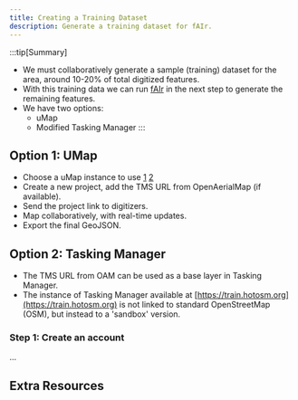 ```yaml
---
title: Creating a Training Dataset
description: Generate a training dataset for fAIr.
---
```


:::tip[Summary]
- We must collaboratively generate a sample (training) dataset for the area,
  around 10-20% of total digitized features.
- With this training data we can run [fAIr](./b-fair.md) in the next step to
  generate the remaining features.
- We have two options:
  - uMap
  - Modified Tasking Manager
:::

## Option 1: UMap

- Choose a uMap instance to use [1](https://umap.openstreetmap.fr/en/)
  [2](https://umap.hotosm.org)
- Create a new project, add the TMS URL from OpenAerialMap (if available).
- Send the project link to digitizers.
- Map collaboratively, with real-time updates.
- Export the final GeoJSON.

## Option 2: Tasking Manager

- The TMS URL from OAM can be used as a base layer in Tasking Manager.
- The instance of Tasking Manager available at 
  [https://train.hotosm.org](https://train.hotosm.org) is
  not linked to standard OpenStreetMap (OSM), but instead to a 'sandbox' version.

### Step 1: Create an account

...

## Extra Resources
